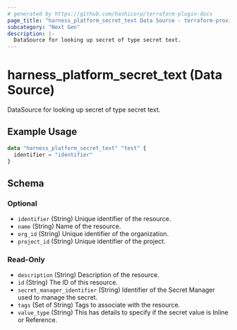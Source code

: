 ```yaml
---
# generated by https://github.com/hashicorp/terraform-plugin-docs
page_title: "harness_platform_secret_text Data Source - terraform-provider-harness"
subcategory: "Next Gen"
description: |-
  DataSource for looking up secret of type secret text.
---
```


# harness_platform_secret_text (Data Source)

DataSource for looking up secret of type secret text.

## Example Usage

```terraform
data "harness_platform_secret_text" "test" {
  identifier = "identifier"
}
```

<!-- schema generated by tfplugindocs -->
## Schema

### Optional

- `identifier` (String) Unique identifier of the resource.
- `name` (String) Name of the resource.
- `org_id` (String) Unique identifier of the organization.
- `project_id` (String) Unique identifier of the project.

### Read-Only

- `description` (String) Description of the resource.
- `id` (String) The ID of this resource.
- `secret_manager_identifier` (String) Identifier of the Secret Manager used to manage the secret.
- `tags` (Set of String) Tags to associate with the resource.
- `value_type` (String) This has details to specify if the secret value is Inline or Reference.


